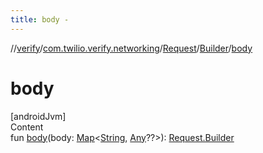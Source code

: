 ```yaml
---
title: body -
---
```

//[verify](../../../index.md)/[com.twilio.verify.networking](../../index.md)/[Request](../index.md)/[Builder](index.md)/[body](body.md)



# body  
[androidJvm]  
Content  
fun [body](body.md)(body: [Map](https://kotlinlang.org/api/latest/jvm/stdlib/kotlin.collections/-map/index.html)<[String](https://kotlinlang.org/api/latest/jvm/stdlib/kotlin/-string/index.html), [Any](https://kotlinlang.org/api/latest/jvm/stdlib/kotlin/-any/index.html)??>): [Request.Builder](index.md)  



